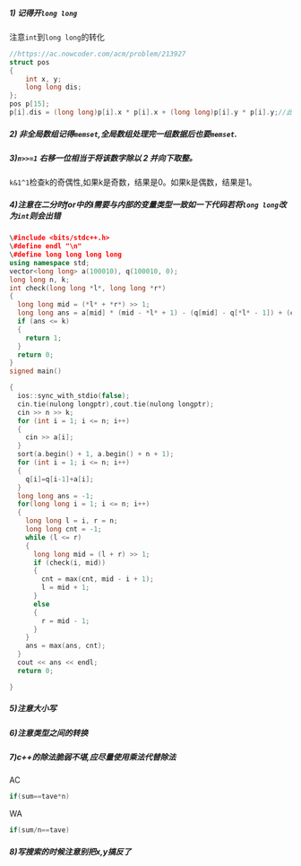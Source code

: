 ##### 1) 记得开`long long`
注意`int`到`long long`的转化
```cpp
//https://ac.nowcoder.com/acm/problem/213927
struct pos
{
	int x, y;
	long long dis;
};
pos p[15];
p[i].dis = (long long)p[i].x * p[i].x + (long long)p[i].y * p[i].y;//此处去掉(long long)无法ac

```
##### 2) 非全局数组记得`memset`,全局数组处理完一组数据后也要`memset`.

##### 3)`n>>=1` 右移一位相当于将该数字除以 2 并向下取整。
`k&1^1`检查k的奇偶性,如果k是奇数，结果是0。如果k是偶数，结果是1。
##### 4)注意在二分时for中的i需要与内部的变量类型一致如一下代码若将`long long`改为`int`则会出错

```cpp
\#include <bits/stdc++.h>
\#define endl "\n"
\#define long long long long
using namespace std;
vector<long long> a(100010), q(100010, 0);
long long n, k;
int check(long long *l*, long long *r*)
{
  long long mid = (*l* + *r*) >> 1;
  long long ans = a[mid] * (mid - *l* + 1) - (q[mid] - q[*l* - 1]) + (q[*r*] - q[mid]) - a[mid] * (*r* - mid);
  if (ans <= k)
  {
​    return 1;
  }
  return 0;
}
signed main()

{
  ios::sync_with_stdio(false);
  cin.tie(nulong longptr),cout.tie(nulong longptr);
  cin >> n >> k;
  for (int i = 1; i <= n; i++)
  {
​    cin >> a[i];
  }
  sort(a.begin() + 1, a.begin() + n + 1);
  for (int i = 1; i <= n; i++)
  {
​    q[i]=q[i-1]+a[i];
  }
  long long ans = -1;
  for(long long i = 1; i <= n; i++)
  {
​    long long l = i, r = n;
​    long long cnt = -1;
​    while (l <= r)
​    {
​      long long mid = (l + r) >> 1;
​      if (check(i, mid))
​      {
​        cnt = max(cnt, mid - i + 1);
​        l = mid + 1;
​      }
​      else
​      {
​        r = mid - 1;
​      }
​    }
​    ans = max(ans, cnt);
  }
  cout << ans << endl;
  return 0;

}
```

#####  5)注意大小写

#####  6)注意类型之间的转换

#####  7)c++的除法脆弱不堪,应尽量使用乘法代替除法
AC
```cpp
if(sum==tave*n)
```
WA
```cpp
if(sum/n==tave)
```
#####  8)写搜索的时候注意别把x,y搞反了